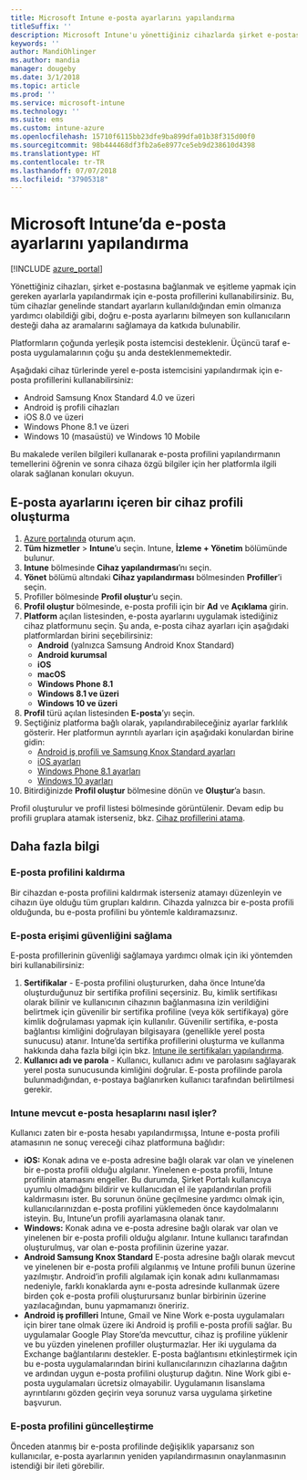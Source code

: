 ```yaml
---
title: Microsoft Intune e-posta ayarlarını yapılandırma
titleSuffix: ''
description: Microsoft Intune'u yönettiğiniz cihazlarda şirket e-postasına bağlantılar oluşturmak için nasıl yapılandıracağınızı öğrenin.
keywords: ''
author: MandiOhlinger
ms.author: mandia
manager: dougeby
ms.date: 3/1/2018
ms.topic: article
ms.prod: ''
ms.service: microsoft-intune
ms.technology: ''
ms.suite: ems
ms.custom: intune-azure
ms.openlocfilehash: 15710f6115bb23dfe9ba899dfa01b38f315d00f0
ms.sourcegitcommit: 98b444468df3fb2a6e8977ce5eb9d238610d4398
ms.translationtype: HT
ms.contentlocale: tr-TR
ms.lasthandoff: 07/07/2018
ms.locfileid: "37905318"
---
```

# <a name="how-to-configure-email-settings-in-microsoft-intune"></a>Microsoft Intune’da e-posta ayarlarını yapılandırma

[!INCLUDE [azure_portal](./includes/azure_portal.md)]

Yönettiğiniz cihazları, şirket e-postasına bağlanmak ve eşitleme yapmak için gereken ayarlarla yapılandırmak için e-posta profillerini kullanabilirsiniz. Bu, tüm cihazlar genelinde standart ayarların kullanıldığından emin olmanıza yardımcı olabildiği gibi, doğru e-posta ayarlarını bilmeyen son kullanıcıların desteği daha az aramalarını sağlamaya da katkıda bulunabilir.

Platformların çoğunda yerleşik posta istemcisi desteklenir. Üçüncü taraf e-posta uygulamalarının çoğu şu anda desteklenmemektedir.

Aşağıdaki cihaz türlerinde yerel e-posta istemcisini yapılandırmak için e-posta profillerini kullanabilirsiniz:

- Android Samsung Knox Standard 4.0 ve üzeri
- Android iş profili cihazları
- iOS 8.0 ve üzeri
- Windows Phone 8.1 ve üzeri
- Windows 10 (masaüstü) ve Windows 10 Mobile

Bu makalede verilen bilgileri kullanarak e-posta profilini yapılandırmanın temellerini öğrenin ve sonra cihaza özgü bilgiler için her platformla ilgili olarak sağlanan konuları okuyun.

## <a name="create-a-device-profile-containing-email-settings"></a>E-posta ayarlarını içeren bir cihaz profili oluşturma

1. [Azure portalında](https://portal.azure.com) oturum açın.
2. **Tüm hizmetler** > **Intune**’u seçin. Intune, **İzleme + Yönetim** bölümünde bulunur.
3. **Intune** bölmesinde **Cihaz yapılandırması**’nı seçin.
2. **Yönet** bölümü altındaki **Cihaz yapılandırması** bölmesinden **Profiller**’i seçin.
3. Profiller bölmesinde **Profil oluştur**’u seçin.
4. **Profil oluştur** bölmesinde, e-posta profili için bir **Ad** ve **Açıklama** girin.
5. **Platform** açılan listesinden, e-posta ayarlarını uygulamak istediğiniz cihaz platformunu seçin. Şu anda, e-posta cihaz ayarları için aşağıdaki platformlardan birini seçebilirsiniz:
    - **Android** (yalnızca Samsung Android Knox Standard)
    - **Android kurumsal**
    - **iOS**
    - **macOS**
    - **Windows Phone 8.1**
    - **Windows 8.1 ve üzeri**
    - **Windows 10 ve üzeri**
6. **Profil** türü açılan listesinden **E-posta**’yı seçin.
7. Seçtiğiniz platforma bağlı olarak, yapılandırabileceğiniz ayarlar farklılık gösterir. Her platformun ayrıntılı ayarları için aşağıdaki konulardan birine gidin:
    - [Android iş profili ve Samsung Knox Standard ayarları](email-settings-android.md)
    - [iOS ayarları](email-settings-ios.md)
    - [Windows Phone 8.1 ayarları](email-settings-windows-phone-8-1.md)
    - [Windows 10 ayarları](email-settings-windows-10.md)
8. Bitirdiğinizde **Profil oluştur** bölmesine dönün ve **Oluştur**’a basın.

Profil oluşturulur ve profil listesi bölmesinde görüntülenir.
Devam edip bu profili gruplara atamak isterseniz, bkz. [Cihaz profillerini atama](device-profile-assign.md).

## <a name="further-information"></a>Daha fazla bilgi

### <a name="remove-an-email-profile"></a>E-posta profilini kaldırma

Bir cihazdan e-posta profilini kaldırmak isterseniz atamayı düzenleyin ve cihazın üye olduğu tüm grupları kaldırın. Cihazda yalnızca bir e-posta profili olduğunda, bu e-posta profilini bu yöntemle kaldıramazsınız.

### <a name="securing-email-access"></a>E-posta erişimi güvenliğini sağlama

E-posta profillerinin güvenliği sağlamaya yardımcı olmak için iki yöntemden biri kullanabilirsiniz:

1. **Sertifikalar** - E-posta profilini oluştururken, daha önce Intune’da oluşturduğunuz bir sertifika profilini seçersiniz. Bu, kimlik sertifikası olarak bilinir ve kullanıcının cihazının bağlanmasına izin verildiğini belirtmek için güvenilir bir sertifika profiline (veya kök sertifikaya) göre kimlik doğrulaması yapmak için kullanılır. Güvenilir sertifika, e-posta bağlantısı kimliğini doğrulayan bilgisayara (genellikle yerel posta sunucusu) atanır.
Intune’da sertifika profillerini oluşturma ve kullanma hakkında daha fazla bilgi için bkz. [Intune ile sertifikaları yapılandırma](certificates-configure.md).
2. **Kullanıcı adı ve parola** - Kullanıcı, kullanıcı adını ve parolasını sağlayarak yerel posta sunucusunda kimliğini doğrular.
E-posta profilinde parola bulunmadığından, e-postaya bağlanırken kullanıcı tarafından belirtilmesi gerekir.


### <a name="how-intune-handles-existing-email-accounts"></a>Intune mevcut e-posta hesaplarını nasıl işler?

Kullanıcı zaten bir e-posta hesabı yapılandırmışsa, Intune e-posta profili atamasının ne sonuç vereceği cihaz platformuna bağlıdır:

- **iOS:** Konak adına ve e-posta adresine bağlı olarak var olan ve yinelenen bir e-posta profili olduğu algılanır. Yinelenen e-posta profili, Intune profilinin atamasını engeller. Bu durumda, Şirket Portalı kullanıcıya uyumlu olmadığını bildirir ve kullanıcıdan el ile yapılandırılan profili kaldırmasını ister. Bu sorunun önüne geçilmesine yardımcı olmak için, kullanıcılarınızdan e-posta profilini yüklemeden önce kaydolmalarını isteyin. Bu, Intune’un profili ayarlamasına olanak tanır.
- **Windows:** Konak adına ve e-posta adresine bağlı olarak var olan ve yinelenen bir e-posta profili olduğu algılanır. Intune kullanıcı tarafından oluşturulmuş, var olan e-posta profilinin üzerine yazar.
- **Android Samsung Knox Standard** E-posta adresine bağlı olarak mevcut ve yinelenen bir e-posta profili algılanmış ve Intune profili bunun üzerine yazılmıştır.
Android’in profili algılamak için konak adını kullanmaması nedeniyle, farklı konaklarda aynı e-posta adresinde kullanmak üzere birden çok e-posta profili oluşturursanız bunlar birbirinin üzerine yazılacağından, bunu yapmamanızı öneririz.
- **Android iş profilleri** Intune, Gmail ve Nine Work e-posta uygulamaları için birer tane olmak üzere iki Android iş profili e-posta profili sağlar. Bu uygulamalar Google Play Store’da mevcuttur, cihaz iş profiline yüklenir ve bu yüzden yinelenen profiller oluşturmazlar. Her iki uygulama da Exchange bağlantılarını destekler. E-posta bağlantısını etkinleştirmek için bu e-posta uygulamalarından birini kullanıcılarınızın cihazlarına dağıtın ve ardından uygun e-posta profilini oluşturup dağıtın. Nine Work gibi e-posta uygulamaları ücretsiz olmayabilir. Uygulamanın lisanslama ayrıntılarını gözden geçirin veya sorunuz varsa uygulama şirketine başvurun.

### <a name="update-an-email-profile"></a>E-posta profilini güncelleştirme

Önceden atanmış bir e-posta profilinde değişiklik yaparsanız son kullanıcılar, e-posta ayarlarının yeniden yapılandırmasının onaylanmasının istendiği bir ileti görebilir.

